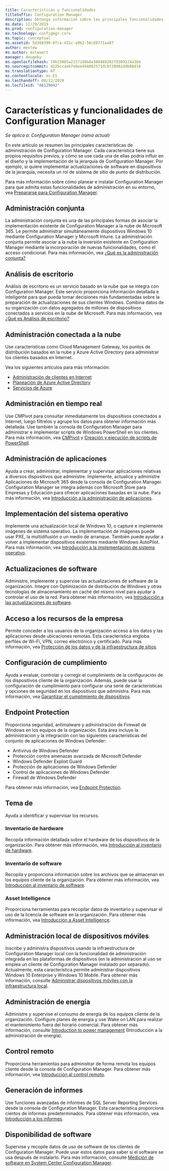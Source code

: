 ```yaml
---
title: Características y funcionalidades
titleSuffix: Configuration Manager
description: Obtenga información sobre las principales funcionalidades de administración de Configuration Manager.
ms.date: 11/29/2019
ms.prod: configuration-manager
ms.technology: configmgr-core
ms.topic: conceptual
ms.assetid: 5d388399-07ca-431c-a9b2-56c69771aa87
author: mestew
ms.author: mstewart
manager: dougeby
ms.openlocfilehash: 74b150b5a2157104b6a380489202fd309224a3bb
ms.sourcegitcommit: d225ccaa67ebee444002571dc8f289624db80d10
ms.translationtype: HT
ms.contentlocale: es-ES
ms.lasthandoff: 08/12/2020
ms.locfileid: "88129042"
---
```

# <a name="features-and-capabilities-of-configuration-manager"></a>Características y funcionalidades de Configuration Manager

*Se aplica a: Configuration Manager (rama actual)*

En este artículo se resumen las principales características de administración de Configuration Manager. Cada característica tiene sus propios requisitos previos, y cómo se use cada una de ellas podría influir en el diseño y la implementación de la jerarquía de Configuration Manager. Por ejemplo, si quiere implementar actualizaciones de software en dispositivos de la jerarquía, necesita un rol de sistema de sitio de punto de distribución.  

Para más información sobre cómo planear e instalar Configuration Manager para que admita estas funcionalidades de administración en su entorno, vea [Prepararse para Configuration Manager](../get-ready.md).  

## <a name="co-management"></a>Administración conjunta

La administración conjunta es una de las principales formas de asociar la implementación existente de Configuration Manager a la nube de Microsoft 365. Le permite administrar simultáneamente dispositivos Windows 10 mediante Configuration Manager y Microsoft Intune. La administración conjunta permite asociar a la nube la inversión existente en Configuration Manager mediante la incorporación de nuevas funcionalidades, como el acceso condicional. Para más información, vea [¿Qué es la administración conjunta?](../../../comanage/overview.md)

## <a name="desktop-analytics"></a>Análisis de escritorio

Análisis de escritorio es un servicio basado en la nube que se integra con Configuration Manager. Este servicio proporciona información detallada e inteligente para que pueda tomar decisiones más fundamentadas sobre la preparación de actualizaciones de sus clientes Windows. Combina datos de su organización con datos agregados de millones de dispositivos conectados a servicios en la nube de Microsoft. Para más información, vea [¿Qué es Análisis de escritorio?](../../../desktop-analytics/overview.md)

## <a name="cloud-attached-management"></a>Administración conectada a la nube

Use características como Cloud Management Gateway, los puntos de distribución basados en la nube y Azure Active Directory para administrar los clientes basados en Internet.

Vea los siguientes artículos para más información:

- [Administración de clientes en Internet](../../clients/manage/manage-clients-internet.md)
- [Planeación de Azure Active Directory](../security/plan-for-security.md#bkmk_planazuread)
- [Servicios de Azure](../../servers/deploy/configure/azure-services-wizard.md)

## <a name="real-time-management"></a>Administración en tiempo real

Use CMPivot para consultar inmediatamente los dispositivos conectados a Internet, luego fíltrelos y agrupe los datos para obtener información más detallada. Use también la consola de Configuration Manager para administrar e implementar scripts de Windows PowerShell en los clientes. Para más información, vea [CMPivot](../../servers/manage/cmpivot.md) y [Creación y ejecución de scripts de PowerShell](../../../apps/deploy-use/create-deploy-scripts.md).

## <a name="application-management"></a>Administración de aplicaciones

Ayuda a crear, administrar, implementar y supervisar aplicaciones relativas a diversos dispositivos que administre. Implemente, actualice y administre Aplicaciones de Microsoft 365 desde la consola de Configuration Manager. Configuration Manager se integra además con Microsoft Store para Empresas y Educación para ofrecer aplicaciones basadas en la nube. Para más información, vea [Introducción a la administración de aplicaciones](../../../apps/understand/introduction-to-application-management.md).

## <a name="os-deployment"></a>Implementación del sistema operativo

Implemente una actualización local de Windows 10, o capture e implemente imágenes de sistema operativo. La implementación de imágenes puede usar PXE, la multidifusión o un medio de arranque. También puede ayudar a volver a implementar dispositivos existentes mediante Windows AutoPilot. Para más información, vea [Introducción a la implementación de sistema operativo](../../../osd/understand/introduction-to-operating-system-deployment.md).  

## <a name="software-updates"></a>Actualizaciones de software

Administre, implemente y supervise las actualizaciones de software de la organización. Integre con Optimización de distribución de Windows y otras tecnologías de almacenamiento en caché del mismo nivel para ayudar a controlar el uso de la red. Para obtener más información, vea [Introducción a las actualizaciones de software](../../../sum/understand/software-updates-introduction.md).  

## <a name="company-resource-access"></a>Acceso a los recursos de la empresa

Permite conceder a los usuarios de la organización acceso a los datos y las aplicaciones desde ubicaciones remotas. Esta característica engloba perfiles de Wi-Fi, VPN, correo electrónico y certificado. Para más información, vea [Protección de los datos y de la infraestructura de sitios](../../../protect/understand/protect-data-and-site-infrastructure.md).

## <a name="compliance-settings"></a>Configuración de cumplimiento

Ayuda a evaluar, controlar y corregir el cumplimiento de la configuración de los dispositivos cliente de la organización. Además, puede usar la configuración de cumplimiento para configurar una serie de características y opciones de seguridad en los dispositivos que administra. Para más información, vea [Garantizar el cumplimiento de dispositivos](../../../compliance/understand/ensure-device-compliance.md).  

## <a name="endpoint-protection"></a>Endpoint Protection

Proporciona seguridad, antimalware y administración de Firewall de Windows en los equipos de la organización. Esta área incluye la administración y la integración con las siguientes características del conjunto de aplicaciones de Windows Defender:

- Antivirus de Windows Defender
- Protección contra amenazas avanzada de Microsoft Defender
- Windows Defender Exploit Guard
- Protección de aplicaciones de Windows Defender
- Control de aplicaciones de Windows Defender
- Firewall de Windows Defender

Para obtener más información, vea [Endpoint Protection](../../../protect/deploy-use/endpoint-protection.md).  

## <a name="inventory"></a>Tema de

Ayuda a identificar y supervisar los recursos.

### <a name="hardware-inventory"></a>Inventario de hardware

Recopila información detallada sobre el hardware de los dispositivos de la organización. Para obtener más información, vea [Introducción al inventario de hardware](../../clients/manage/inventory/introduction-to-hardware-inventory.md).  

### <a name="software-inventory"></a>Inventario de software

Recopila y proporciona información sobre los archivos que se almacenan en los equipos cliente de la organización. Para obtener más información, vea [Introducción al inventario de software](../../clients/manage/inventory/introduction-to-software-inventory.md).  

### <a name="asset-intelligence"></a>Asset Intelligence

Proporciona herramientas para recopilar datos de inventario y supervisar el uso de la licencia de software en la organización. Para obtener más información, vea [Introducción a Asset Intelligence](../../clients/manage/asset-intelligence/introduction-to-asset-intelligence.md).  

## <a name="on-premises-mobile-device-management"></a>Administración local de dispositivos móviles

Inscribe y administra dispositivos usando la infraestructura de Configuration Manager local con la funcionalidad de administración integrada en las plataformas de dispositivos (en la administración al uso se emplea un cliente de Configuration Manager instalado por separado). Actualmente, esta característica permite administrar dispositivos Windows 10 Enterprise y Windows 10 Mobile. Para obtener más información, consulte [Administrar dispositivos móviles con la infraestructura local](../../../mdm/understand/manage-mobile-devices-with-on-premises-infrastructure.md).  

## <a name="power-management"></a>Administración de energía

Administre y supervise el consumo de energía de los equipos cliente de la organización. Configure planes de energía y use Wake on LAN para realizar el mantenimiento fuera del horario comercial. Para obtener más información, consulte [Introduction to power management](../../clients/manage/power/introduction-to-power-management.md) (Introducción a la administración de energía).  

## <a name="remote-control"></a>Control remoto

Proporciona herramientas para administrar de forma remota los equipos cliente desde la consola de Configuration Manager. Para obtener más información, vea [Introducción al control remoto](../../clients/manage/remote-control/introduction-to-remote-control.md).  

## <a name="reporting"></a>Generación de informes

Use funciones avanzadas de informes de SQL Server Reporting Services desde la consola de Configuration Manager. Esta característica proporciona cientos de informes predeterminados. Para obtener más información, vea [Introducción a los informes](../../servers/manage/introduction-to-reporting.md).  

## <a name="software-metering"></a>Disponibilidad de software

Supervise y recopile datos de uso de software de los clientes de Configuration Manager. Puede usar estos datos para saber si el software se usa después de instalarlo. Para más información, consulte [Medición de software en System Center Configuration Manager](../../../apps/deploy-use/monitor-app-usage-with-software-metering.md).  
